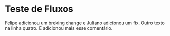 # Teste de Fluxos

Felipe adicionou um breking change e Juliano adicionou um fix.
Outro texto na linha quatro.
E adicionou mais esse comentário.
